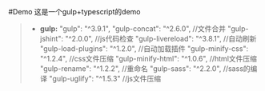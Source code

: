 #Demo
这是一个gulp+typescript的demo

>  - **gulp:**
> "gulp": "^3.9.1",
> "gulp-concat": "^2.6.0",        //文件合并
> "gulp-jshint": "^2.0.0",        //js代码检查
> "gulp-livereload": "^3.8.1",    //自动刷新
> "gulp-load-plugins": "^1.2.0",  //自动加载插件
> "gulp-minify-css": "^1.2.4",    //css文件压缩
> "gulp-minify-html": "^1.0.6",    //html文件压缩
> "gulp-rename": "^1.2.2",        //重命名
> "gulp-sass": "^2.2.0",          //sass的编译
> "gulp-uglify": "^1.5.3"         //js文件压缩